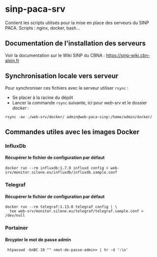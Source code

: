 # sinp-paca-srv
Contient les scripts utilisés pour la mise en place des serveurs du SINP PACA.
Scripts : nginx, docker, bash...

## Documentation de l'installation des serveurs
Voir la documentation sur le Wiki SINP du CBNA : https://sinp-wiki.cbn-alpin.fr

## Synchronisation locale vers serveur

Pour synchroniser ces fichiers avec le serveur utiliser `rsync` :
 - Se placer à la racine du dépôt
 - Lancer la commande `rsync` suivante, ici pour *web-srv* et le dossier *docker* :

```shell
rsync -av ./web-srv/docker/ admin@web-paca-sinp:/home/admin/docker/
```

## Commandes utiles avec les images Docker

### InfluxDb
#### Récupérer le fichier de configuration par défaut

```shell
docker run --rm influxdb:1.7.9 influxd config > web-srv/monitor.silene.eu/influxdb/influxdb.sample.conf
```

### Telegraf
#### Récupérer le fichier de configuration par défaut

```shell
docker run --rm telegraf:1.13.0 telegraf config | \
  tee web-srv/monitor.silene.eu/telegraf/telegraf.sample.conf > /dev/null
```

### Portainer
#### Brcypter le mot de passe admin

```shell
 htpasswd -bnBC 10 "" <mot-de-passe-admin> | tr -d ':\n'
```
